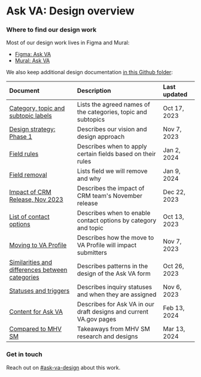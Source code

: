# Ask VA: Design overview

### Where to find our design work

Most of our design work lives in Figma and Mural:
- [Figma: Ask VA](https://www.figma.com/files/project/174974739/Ask-VA?fuid=1165369583018460083)
- [Mural: Ask VA](https://app.mural.co/t/departmentofveteransaffairs9999/r/1686859097688)

We also keep additional design documentation [in this Github folder](https://github.com/department-of-veterans-affairs/va.gov-team/edit/master/products/ask-va/design):

|Document|Description|Last updated|
|:--|:--|:--|
|[Category, topic and subtopic labels](https://github.com/department-of-veterans-affairs/va.gov-team/blob/master/products/ask-va/design/Category%2C%20topic%20and%20subtopic%20labels.md)|Lists the agreed names of the categories, topic and subtopics|Oct 17, 2023|
|[Design strategy: Phase 1](https://github.com/department-of-veterans-affairs/va.gov-team/blob/master/products/ask-va/design/Design%20strategy%20Phase%201.md)|Describes our vision and design approach|Nov 7, 2023|
|[Field rules](https://github.com/department-of-veterans-affairs/va.gov-team/blob/master/products/ask-va/design/Field%20rules.md)|Describes when to apply certain fields based on their rules|Jan 2, 2024|
|[Field removal](https://github.com/department-of-veterans-affairs/va.gov-team/blob/master/products/ask-va/design/Field%20removal.md)|Lists field we will remove and why|Jan 9, 2024|
|[Impact of CRM Release, Nov 2023](https://github.com/department-of-veterans-affairs/va.gov-team/blob/master/products/ask-va/design/Impact%20of%20CRM%20Release%20-%20Nov%202023.md)|Describes the impact of CRM team's November release|Dec 22, 2023|
|[List of contact options](https://github.com/department-of-veterans-affairs/va.gov-team/blob/master/products/ask-va/design/List%20of%20contact%20options.md)|Describes when to enable contact options by category and topic|Oct 13, 2023|
|[Moving to VA Profile](https://github.com/department-of-veterans-affairs/va.gov-team/blob/master/products/ask-va/design/Moving%20to%20VA%20Profile.md)|Describes how the move to VA Profile will impact submitters|Nov 7, 2023|
|[Similarities and differences between categories](https://github.com/department-of-veterans-affairs/va.gov-team/blob/master/products/ask-va/design/Similarities%20and%20differences%20between%20categories.md)|Describes patterns in the design of the Ask VA form|Oct 26, 2023|
|[Statuses and triggers](https://github.com/department-of-veterans-affairs/va.gov-team/blob/master/products/ask-va/design/Statuses%20and%20triggers.md)|Describes inquiry statuses and when they are assigned|Nov 6, 2023|
|[Content for Ask VA](https://github.com/department-of-veterans-affairs/va.gov-team/blob/master/products/ask-va/design/Content%20for%20Ask%20VA.md)|Describes for Ask VA in our draft designs and current VA.gov pages|Feb 13, 2024|
|[Compared to MHV SM](https://github.com/department-of-veterans-affairs/va.gov-team/blob/master/products/ask-va/design/Compare%20to%20MHV%20SM.md)|Takeaways from MHV SM research and designs|Mar 13, 2024|

### Get in touch
Reach out on [#ask-va-design](https://dsva.slack.com/archives/C06QUGXJD8R) about this work.
